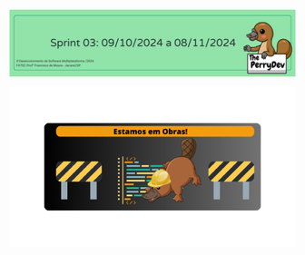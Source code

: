 <br id="topo">

<p align="center"> <img src="images/4.png" /></p>

<p align="center"> <img src="images/OBRAS (2).png" /></p>